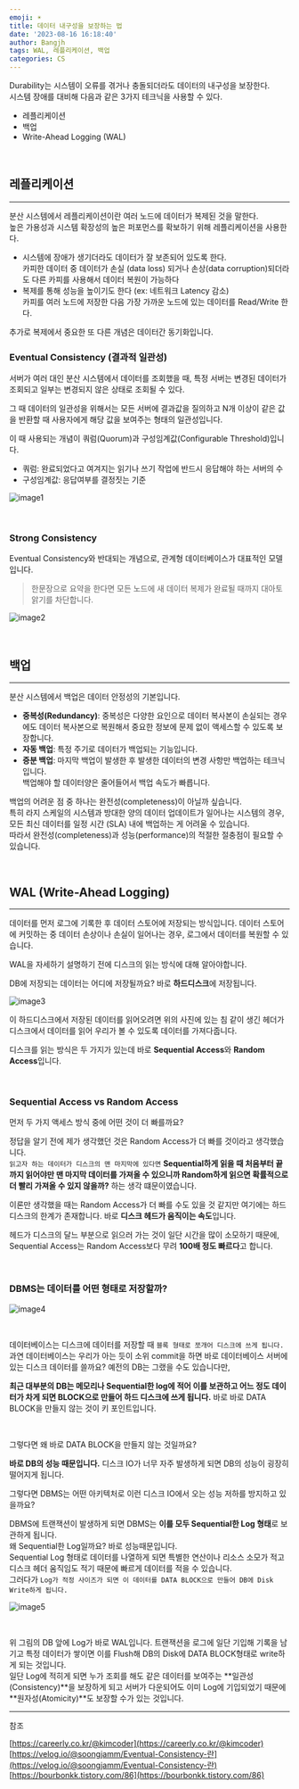 ```yaml
---
emoji: ☀️
title: 데이터 내구성을 보장하는 법
date: '2023-08-16 16:18:40'
author: Bangjh
tags: WAL, 레플리케이션, 백업
categories: CS
---
```


Durability는 시스템이 오류를 겪거나 충돌되더라도 데이터의 내구성을 보장한다. <br >
시스템 장애를 대비해 다음과 같은 3가지 테크닉을 사용할 수 있다.

- 레플리케이션
- 백업
- Write-Ahead Logging (WAL)

<br >

## 레플리케이션

---

분산 시스템에서 레플리케이션이란 여러 노드에 데이터가 복제된 것을 말한다. <br >
높은 가용성과 시스템 확장성의 높은 퍼포먼스를 확보하기 위해 레플리케이션을 사용한다.

- 시스템에 장애가 생기더라도 데이터가 잘 보존되어 있도록 한다. <br />카피한 데이터 중 데이터가 손실 (data loss) 되거나 손상(data corruption)되더라도 다른 카피를 사용해서 데이터 복원이 가능하다
- 복제를 통해 성능을 높이기도 한다 (ex: 네트워크 Latency 감소) <br > 카피를 여러 노드에 저장한 다음 가장 가까운 노드에 있는 데이터를 Read/Write 한다.

추가로 복제에서 중요한 또 다른 개념은 데이터간 동기화입니다.

### Eventual Consistency (결과적 일관성)

서버가 여러 대인 분산 시스템에서 데이터를 조회했을 때, 특정 서버는 변경된 데이터가 조회되고 일부는 변경되지 않은 상태로 조회될 수 있다.

그 때 데이터의 일관성을 위해서는 모든 서버에 결과값을 질의하고 N개 이상이 같은 값을 반환할 때 사용자에게 해당 값을 보여주는 형태의 일관성입니다.

이 때 사용되는 개념이 쿼럼(Quorum)과 구성임계값(Configurable Threshold)입니다.

- 쿼럼: 완료되었다고 여겨지는 읽기나 쓰기 작업에 반드시 응답해야 하는 서버의 수
- 구성임계값: 응답여부를 결정짓는 기준

![image1](image1.png)

<br >

### Strong Consistency

Eventual Consistency와 반대되는 개념으로, 관계형 데이터베이스가 대표적인 모델입니다. <br >

> 한문장으로 요약을 한다면 모든 노드에 새 데이터 복제가 완료될 때까지 대아토 앍기를 차단합니다.

![image2](image2.png)

<br >

## 백업

---

분산 시스템에서 백업은 데이터 안정성의 기본입니다.

- **중복성(Redundancy)**: 중복성은 다양한 요인으로 데이터 복사본이 손실되는 경우에도 데이터 복사본으로 복원해서 중요한 정보에 문제 없이 액세스할 수 있도록 보장합니다.
- **자동 백업**: 특정 주기로 데이터가 백업되는 기능입니다.
- **증분 백업**: 마지막 백업이 발생한 후 발생한 데이터의 변경 사항만 백업하는 테크닉입니다. <br > 백업해야 할 데이터양은 줄어들어서 백업 속도가 빠릅니다.

백업의 어려운 점 중 하나는 완전성(completeness)이 아닐까 싶습니다. <br>
특히 라지 스케일의 시스템과 방대한 양의 데이터 업데이트가 일어나는 시스템의 경우, 모든 최신 데이터를 일정 시간 (SLA) 내에 백업하는 게 어려울 수 있습니다. <br>
따라서 완전성(completeness)과 성능(performance)의 적절한 절충점이 필요할 수 있습니다.

<br>

## WAL (Write-Ahead Logging)

---

데이터를 먼저 로그에 기록한 후 데이터 스토어에 저장되는 방식입니다.
데이터 스토어에 커밋하는 중 데이터 손상이나 손실이 일어나는 경우, 로그에서 데이터를 복원할 수 있습니다.

WAL을 자세하기 설명하기 전에 디스크의 읽는 방식에 대해 알아야합니다.

DB에 저장되는 데이터는 어디에 저장될까요? 바로 **하드디스크**에 저장됩니다.

![image3](image3.jpeg)

이 하드디스크에서 저장된 데이터를 읽어오려면 위의 사진에 있는 침 같이 생긴 헤더가 디스크에서 데이터를 읽어 우리가 볼 수 있도록 데이터를 가져다줍니다.

디스크를 읽는 방식은 두 가지가 있는데 바로 **Sequential Access**와 **Random Access**입니다.

<br >

### Sequential Access vs Random Access

먼저 두 가지 액세스 방식 중에 어떤 것이 더 빠를까요?

정답을 알기 전에 제가 생각했던 것은 Random Access가 더 빠를 것이라고 생각했습니다. <br >
`읽고자 하는 데이터가 디스크의 맨 마지막에 있다면` **Sequential하게 읽을 때 처음부터 끝까지 읽어야만 맨 마지막 데이터를 가져올 수 있으니까 Random하게 읽으면 확률적으로 더 빨리 가져올 수 있지 않을까?** 하는 생각 떄문이였습니다.

이론만 생각했을 때는 Random Access가 더 빠를 수도 있을 것 같지만 여기에는 하드디스크의 한계가 존재합니다. 바로 **디스크 헤드가 움직이는 속도**입니다.

헤드가 디스크의 달느 부분으로 읽으러 가는 것이 일단 시간을 많이 소모하기 때문에, <br >
Sequential Access는 Random Access보다 무려 **100배 정도 빠르다**고 합니다.

<br >

### DBMS는 데이터를 어떤 형태로 저장할까?

![image4](image4.png)

<br >

데이터베이스는 디스크에 데이터를 저장할 때 `블록 형태로 쪼개어 디스크에 쓰게 됩니다.` <br >
과연 데이터베이스는 우리가 아는 듯이 소위 commit을 하면 바로 데이터베이스 서버에 있는 디스크 데이터를 쓸까요? 예전의 DB는 그랬을 수도 있습니다만,

**최근 대부분의 DB는 메모리나 Sequential한 log에 적어 이를 보관하고 어느 정도 데이터가 차게 되면 BLOCK으로 만들어 하드 디스크에 쓰게 됩니다.** 바로 바로 DATA BLOCK을 만들지 않는 것이 키 포인트입니다.

<br >

그렇다면 왜 바로 DATA BLOCK을 만들지 않는 것일까요?

**바로 DB의 성능 때문입니다.** 디스크 IO가 너무 자주 발생하게 되면 DB의 성능이 굉장히 떨어지게 됩니다.

그렇다면 DBMS는 어떤 아키텍처로 이런 디스크 IO에서 오는 성능 저하를 방지하고 있을까요?

DBMS에 트랜잭션이 발생하게 되면 DBMS는 **이를 모두 Sequential한 Log 형태**로 보관하게 됩니다. <br >
왜 Sequential한 Log일까요? 바로 성능때문입니다. <br > Sequential Log 형태로 데이터를 나열하게 되면 특별한 연산이나 리소스 소모가 적고 디스크 헤더 움직임도 적기 때문에 빠르게 데이터를 적을 수 있습니다. <br >
그러다가 `Log가 적정 사이즈가 되면 이 데이터를 DATA BLOCK으로 만들어 DB에 Disk Write하게 됩니다.`

![image5](image5.png)

<br >

위 그림의 DB 앞에 Log가 바로 WAL입니다. 트랜잭션을 로그에 일단 기입해 기록을 남기고 특정 데이터가 쌓이면 이를 Flush해 DB의 Disk에 DATA BLOCK형태로 write하게 되는 것입니다. <br >
일단 Log에 적히게 되면 누가 조회를 해도 같은 데이터를 보여주는 **일관성(Consistency)**을 보장하게 되고 서버가 다운되어도 이미 Log에 기입되었기 때문에 **원자성(Atomicity)**도 보장할 수가 있는 것입니다.

---

참조

[https://careerly.co.kr/@kimcoder](https://careerly.co.kr/@kimcoder)
[https://velog.io/@soongjamm/Eventual-Consistency-란](https://velog.io/@soongjamm/Eventual-Consistency-란)
[https://bourbonkk.tistory.com/86](https://bourbonkk.tistory.com/86)

```toc

```
